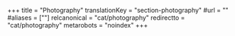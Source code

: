 +++
title = "Photography"
translationKey = "section-photography"
#url = ""
#aliases = [""]
relcanonical = "cat/photography"
redirectto = "cat/photography"
metarobots = "noindex"
+++
